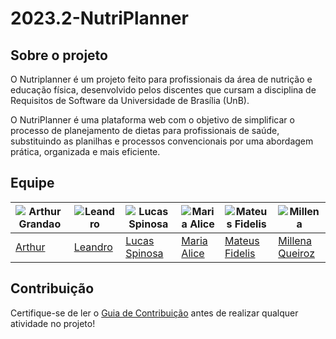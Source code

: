 # 2023.2-NutriPlanner

## Sobre o projeto

O Nutriplanner é um projeto feito para profissionais da área de nutrição e educação física, desenvolvido pelos discentes que cursam a disciplina de Requisitos de Software da Universidade de Brasília (UnB).

O NutriPlanner é uma plataforma web com o objetivo de simplificar o processo de planejamento de dietas para profissionais de saúde, substituindo as planilhas e processos convencionais por uma abordagem prática, organizada e mais eficiente.

## Equipe

| ![Arthur Grandao](https://github.com/arthurgrandao.png) | ![Leandro](https://github.com/Leanddro13.png) | ![Lucas Spinosa](https://github.com/LucasSpinosa.png) | ![Maria Alice](https://github.com/Maliz30.png) | ![Mateus Fidelis](https://github.com/MatsFidelis.png) | ![Millena](https://github.com/MillenaQueiroz.png) | 
| --- | --- | --- | --- | --- | --- | 
| [Arthur](https://github.com/arthurgrandao) | [Leandro](https://github.com/Leanddro13) | [Lucas Spinosa](https://github.com/LucasSpinosa) | [Maria Alice](https://github.com/Maliz30) | [Mateus Fidelis](https://github.com/MatsFidelis) | [Millena Queiroz](https://github.com/MillenaQueiroz) |

## Contribuição

Certifique-se de ler o [Guia de Contribuição](https://github.com/mdsreq-fga-unb/2023.2-NutriPlanner/blob/doc/contributing/.github/CONTRIBUTING.md) antes de realizar qualquer atividade no projeto!